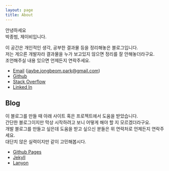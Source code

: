 ```yaml
---
layout: page
title: About
---
```



안녕하세요<br>
박종범, 제이비입니다.

이 공간은 개인적인 생각, 공부한 결과물 등을 정리해놓은 블로그입니다.  
저는 게으른 개발자라 결과물을 누가 보고있지 않으면 정리를 잘 안해놓더라구요.  
조언해주실 내용 있으면 언제든지 연락주세요.

* [Email](mailto:jaybe.jongbeom.park@gmail.com) (jaybe.jongbeom.park@gmail.com)
* [Github](https://github.com/jaybe-park)
* [Stack Overflow](https://stackoverflow.com/users/15273610/jaybe-park)
* [Linked In](https://www.linkedin.com/in/jaybe-park-873760209/)

## Blog
이 블로그를 만들 때 아래 사이트 혹은 프로젝트에서 도움을 받았습니다.  
간단한 블로그이지만 막상 시작하려고 보니 어떻게 해야 할 지 모르겠더라구요.  
개발 블로그를 만들고 싶은데 도움을 받고 싶으신 분들은 위 연락처로 언제든지 연락주세요.  
대단치 않은 실력이지만 같이 고민해봅시다.

* [Github Pages](https://pages.github.com/)
* [Jekyll](https://jekyllrb.com/)
* [Lanyon](https://lanyon.getpoole.com/)

